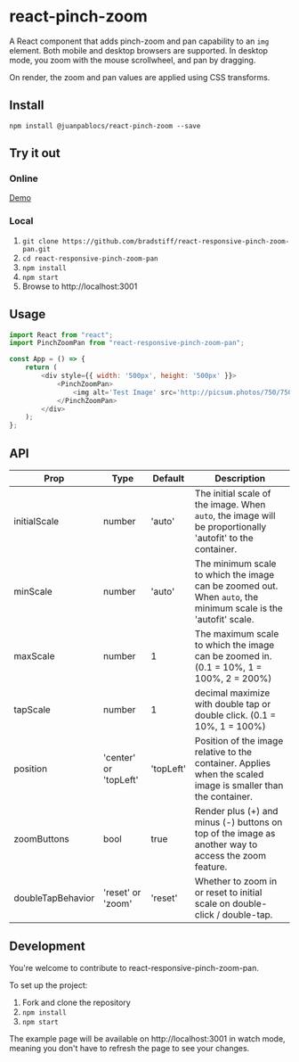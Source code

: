# react-pinch-zoom

A React component that adds pinch-zoom and pan capability to an `img` element. Both mobile and desktop browsers are supported. In desktop mode, you zoom with the mouse scrollwheel, and pan by dragging.

On render, the zoom and pan values are applied using CSS transforms. 

## Install

`npm install @juanpablocs/react-pinch-zoom --save`

## Try it out

### Online

[Demo](https://bradstiff.github.io/react-responsive-pinch-zoom-pan/)

### Local

1. `git clone https://github.com/bradstiff/react-responsive-pinch-zoom-pan.git`
2. `cd react-responsive-pinch-zoom-pan`
3. `npm install`
4. `npm start`
5. Browse to http://localhost:3001

## Usage

```javascript
import React from "react";
import PinchZoomPan from "react-responsive-pinch-zoom-pan";

const App = () => {
    return (
        <div style={{ width: '500px', height: '500px' }}>
            <PinchZoomPan>
                <img alt='Test Image' src='http://picsum.photos/750/750' />
            </PinchZoomPan>
        </div>
    );
};
```

## API

Prop		| Type		| Default	| Description
------------|-----------|-----------|--------------------------------------------------------------------------------------------------------------------
initialScale| number	| 'auto'	| The initial scale of the image.  When `auto`, the image will be proportionally 'autofit' to the container.
minScale	| number	| 'auto'	| The minimum scale to which the image can be zoomed out. When `auto`, the minimum scale is the 'autofit' scale.
maxScale	| number	| 1			| The maximum scale to which the image can be zoomed in.  (0.1 = 10%, 1 = 100%, 2 = 200%) 
tapScale	| number	| 1			| decimal maximize with double tap or double click. (0.1 = 10%, 1 = 100%) 
position    | 'center' or 'topLeft'    | 'topLeft'  | Position of the image relative to the container. Applies when the scaled image is smaller than the container.
zoomButtons	| bool		| true		| Render plus (+) and minus (-) buttons on top of the image as another way to access the zoom feature.
doubleTapBehavior	| 'reset' or 'zoom' | 'reset'		| Whether to zoom in or reset to initial scale on double-click / double-tap.

## Development

You're welcome to contribute to react-responsive-pinch-zoom-pan.

To set up the project:

1.  Fork and clone the repository
2.  `npm install`
3.  `npm start`

The example page will be available on http://localhost:3001 in watch mode, meaning you don't have to refresh the page to see your changes.
